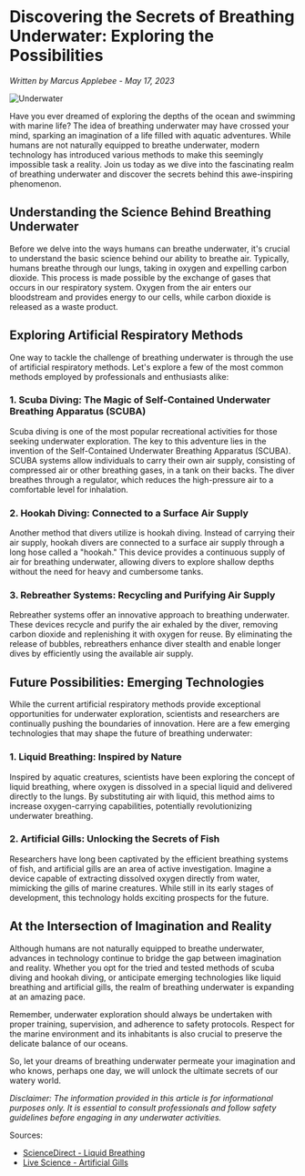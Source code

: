 # **Discovering the Secrets of Breathing Underwater: Exploring the Possibilities**

*Written by Marcus Applebee - May 17, 2023*

![Underwater](https://images.unsplash.com/photo-1432139509613-5c4255815697?ixid=MnwxMjA3fDB8MHxzZWFyY2h8MXx8dW5kZXJ3YXRlciUyMGJyZWF0aGluZyUyMGNpdHl8ZW58MHx8MHx8&ixlib=rb-1.2.1&auto=format&fit=crop&w=1200&q=60)

Have you ever dreamed of exploring the depths of the ocean and swimming with marine life? The idea of breathing underwater may have crossed your mind, sparking an imagination of a life filled with aquatic adventures. While humans are not naturally equipped to breathe underwater, modern technology has introduced various methods to make this seemingly impossible task a reality. Join us today as we dive into the fascinating realm of breathing underwater and discover the secrets behind this awe-inspiring phenomenon.

## **Understanding the Science Behind Breathing Underwater**

Before we delve into the ways humans can breathe underwater, it's crucial to understand the basic science behind our ability to breathe air. Typically, humans breathe through our lungs, taking in oxygen and expelling carbon dioxide. This process is made possible by the exchange of gases that occurs in our respiratory system. Oxygen from the air enters our bloodstream and provides energy to our cells, while carbon dioxide is released as a waste product.

## **Exploring Artificial Respiratory Methods**

One way to tackle the challenge of breathing underwater is through the use of artificial respiratory methods. Let's explore a few of the most common methods employed by professionals and enthusiasts alike:

### **1. Scuba Diving: The Magic of Self-Contained Underwater Breathing Apparatus (SCUBA)**

Scuba diving is one of the most popular recreational activities for those seeking underwater exploration. The key to this adventure lies in the invention of the Self-Contained Underwater Breathing Apparatus (SCUBA). SCUBA systems allow individuals to carry their own air supply, consisting of compressed air or other breathing gases, in a tank on their backs. The diver breathes through a regulator, which reduces the high-pressure air to a comfortable level for inhalation.

### **2. Hookah Diving: Connected to a Surface Air Supply**

Another method that divers utilize is hookah diving. Instead of carrying their air supply, hookah divers are connected to a surface air supply through a long hose called a "hookah." This device provides a continuous supply of air for breathing underwater, allowing divers to explore shallow depths without the need for heavy and cumbersome tanks.

### **3. Rebreather Systems: Recycling and Purifying Air Supply**

Rebreather systems offer an innovative approach to breathing underwater. These devices recycle and purify the air exhaled by the diver, removing carbon dioxide and replenishing it with oxygen for reuse. By eliminating the release of bubbles, rebreathers enhance diver stealth and enable longer dives by efficiently using the available air supply.

## **Future Possibilities: Emerging Technologies**

While the current artificial respiratory methods provide exceptional opportunities for underwater exploration, scientists and researchers are continually pushing the boundaries of innovation. Here are a few emerging technologies that may shape the future of breathing underwater:

### **1. Liquid Breathing: Inspired by Nature**

Inspired by aquatic creatures, scientists have been exploring the concept of liquid breathing, where oxygen is dissolved in a special liquid and delivered directly to the lungs. By substituting air with liquid, this method aims to increase oxygen-carrying capabilities, potentially revolutionizing underwater breathing.

### **2. Artificial Gills: Unlocking the Secrets of Fish**

Researchers have long been captivated by the efficient breathing systems of fish, and artificial gills are an area of active investigation. Imagine a device capable of extracting dissolved oxygen directly from water, mimicking the gills of marine creatures. While still in its early stages of development, this technology holds exciting prospects for the future.

## **At the Intersection of Imagination and Reality**

Although humans are not naturally equipped to breathe underwater, advances in technology continue to bridge the gap between imagination and reality. Whether you opt for the tried and tested methods of scuba diving and hookah diving, or anticipate emerging technologies like liquid breathing and artificial gills, the realm of breathing underwater is expanding at an amazing pace.

Remember, underwater exploration should always be undertaken with proper training, supervision, and adherence to safety protocols. Respect for the marine environment and its inhabitants is also crucial to preserve the delicate balance of our oceans.

So, let your dreams of breathing underwater permeate your imagination and who knows, perhaps one day, we will unlock the ultimate secrets of our watery world.

*Disclaimer: The information provided in this article is for informational purposes only. It is essential to consult professionals and follow safety guidelines before engaging in any underwater activities.*

Sources:

- [ScienceDirect - Liquid Breathing](https://www.sciencedirect.com/science/article/pii/S1110982315001899)
- [Live Science - Artificial Gills](https://www.livescience.com/62376-artificial-gills-breathing-underwater.html)